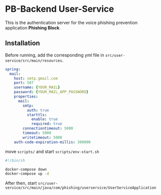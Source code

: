 # PB-Backend User-Service

This is the authentication server for the voice phishing prevention application **Phishing Block**.

## Installation
Before running, add the corresponding yml file in `src/user-service/src/main/resources`.
```yml
spring:
  mail:
    host: smtp.gmail.com
    port: 587
    username: {YOUR_MAIL}
    password: {YOUR_MAIL_APP_PASSWORD}
    properties:
      mail:
        smtp:
          auth: true
          starttls:
            enable: true
            required: true
        connectiontimeout: 5000
        timeout: 5000
        writetimeout: 5000
    auth-code-expiration-millis: 300000
```

move `scripts/` and start `scripts/env-start.sh`

```bash
#!/bin/sh

docker-compose down
docker-compose up -d
```

After then, start `src/user-service/src/main/java/com/phishing/userservice/UserServiceApplication`
